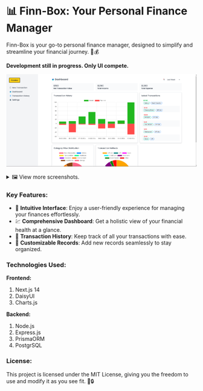 # 📊 Finn-Box: Your Personal Finance Manager

Finn-Box is your go-to personal finance manager, designed to simplify and streamline your financial journey. 💼💰

**Development still in progress. Only UI compete.**

![Dashboard Image](./assets/dashboard-1.png)

<details>
<summary>🖼️ View more screenshots.</summary>
<br>

![Dashboard Image](./assets/dashboard-2.png)
![Transaction History](./assets/transaction-history.png)
![Add new record](./assets/record-new-transction.png) 
![Settings](./assets/settings.png)
![Auth](./assets/auth.png)

</details>


### Key Features:
- 🌟 **Intuitive Interface**: Enjoy a user-friendly experience for managing your finances effortlessly. 
- 💹 **Comprehensive Dashboard**: Get a holistic view of your financial health at a glance. 
- 📅 **Transaction History**: Keep track of all your transactions with ease. 
- 📝 **Customizable Records**: Add new records seamlessly to stay organized. 

### Technologies Used:
**Frontend:**
1. Next.js 14
2. DaisyUI
3. Charts.js

**Backend:**
1. Node.js
2. Express.js
3. PrismaORM
4. PostgrSQL

### License:
This project is licensed under the MIT License, giving you the freedom to use and modify it as you see fit. 📜🔒
